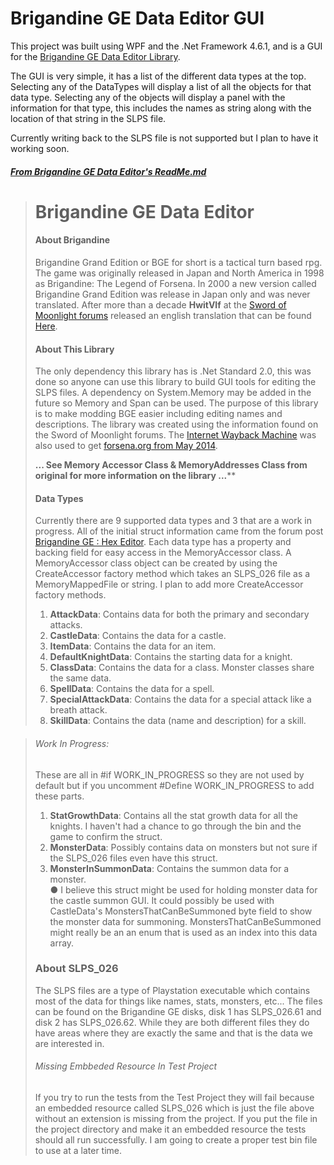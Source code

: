 # Brigandine GE Data Editor GUI
This project was built using WPF and the .Net Framework 4.6.1, and is a
GUI for the
[Brigandine GE Data Editor Library](https://gitlab.com/dstilwagen/brigandine-ge-ps1-data-viewer).

The GUI is very simple, it has a list of the different data types at the
top. Selecting any of the DataTypes will display a list of all the
objects for that data type. Selecting any of the objects will display a
panel with the information for that type, this includes the names as
string along with the location of that string in the SLPS file.

Currently writing back to the SLPS file is not supported but I plan to
have it working soon.

###### [***From Brigandine GE Data Editor's ReadMe.md***](https://gitlab.com/dstilwagen/brigandine-ge-ps1-data-viewer/blob/master/ReadMe.md)
> # Brigandine GE Data Editor
> #### About Brigandine
> Brigandine Grand Edition or BGE for short is a tactical turn based rpg.
> The game was originally released in Japan and North America in 1998 as
> Brigandine: The Legend of Forsena. In 2000 a new version called
> Brigandine Grand Edition was release in Japan only and was never
> translated. After more than a decade **HwitVlf** at the
> [Sword of Moonlight forums](https://www.swordofmoonlight.com) released
> an english translation that can be found
> [Here](https://www.swordofmoonlight.com/bbs/index.php?topic=869.0).
> 
> #### About This Library
> The only dependency this library has is .Net Standard 2.0, this was done
> so anyone can use this library to build GUI tools for editing the SLPS
> files. A dependency on System.Memory may be added in the future so
> Memory<T> and Span<T> can be used. The purpose of this library is to
> make modding BGE easier including editing names and descriptions. The
> library was created using the information found on the Sword of
> Moonlight forums. The
> [Internet Wayback Machine](https://web.archive.org/) was also used to
> get
> [forsena.org from May 2014](https://web.archive.org/web/20140517111817/http://forsena.org/).
>
> **... See Memory Accessor Class & MemoryAddresses Class from original for more information on the library ...****
>
> #### Data Types
> Currently there are 9 supported data types and 3 that are a work in
> progress. All of the initial struct information came from the forum post
> [Brigandine GE : Hex Editor](https://www.swordofmoonlight.com/bbs/index.php?topic=908.0).
> Each data type has a property and backing field for easy access in the
> MemoryAccessor class. A MemoryAccessor class object can be created by
> using the CreateAccessor factory method which takes an SLPS_026 file as
> a MemoryMappedFile or string. I plan to add more CreateAccessor factory
> methods.
> 
> 1. **AttackData**: Contains data for both the primary and secondary
>    attacks.
> 2. **CastleData**: Contains the data for a castle.
> 3. **ItemData**: Contains the data for an item.
> 4. **DefaultKnightData**: Contains the starting data for a knight.
> 5. **ClassData**: Contains the data for a class. Monster classes share
>    the same data.
> 6. **SpellData**: Contains the data for a spell.
> 7. **SpecialAttackData**: Contains the data for a special attack like a
>    breath attack.
> 8. **SkillData**: Contains the data (name and description) for a skill.

> ###### Work In Progress:
> These are all in #if WORK_IN_PROGRESS so they are not used by default
> but if you uncomment #Define WORK_IN_PROGRESS to add these parts.
> 1. **StatGrowthData**: Contains all the stat growth data for all the
> knights. I haven't had a chance to go through the bin and the game to
>  confirm the struct.
> 2. **MonsterData**: Possibly contains data on monsters but not sure if 
>    the SLPS_026 files even have this struct.
> 3. **MonsterInSummonData**: Contains the summon data for a monster.
>    <br>● I believe this struct might be used for holding monster data
>    for the castle summon GUI. It could possibly be used with
>    CastleData's MonstersThatCanBeSummoned byte field to show the monster
>    data for summoning. MonstersThatCanBeSummoned might really be an an
>    enum that is used as an index into this data array.
> ### About SLPS_026
> The SLPS files are a type of Playstation executable which contains most
> of the data for things like names, stats, monsters, etc... The files can
> be found on the Brigandine GE disks, disk 1 has SLPS_026.61 and disk 2
> has SLPS_026.62. While they are both different files they do have areas
> where they are exactly the same and that is the data we are interested
> in.
> 
> ###### Missing Embbeded Resource In Test Project
> If you try to run the tests from the Test Project they will fail
> because an embedded resource called SLPS_026 which is just the file
> above without an extension is missing from the project. If you put the
> file in the project directory and make it an embedded resource the
> tests should all run successfully. I am going to create a proper test
> bin file to use at a later time.